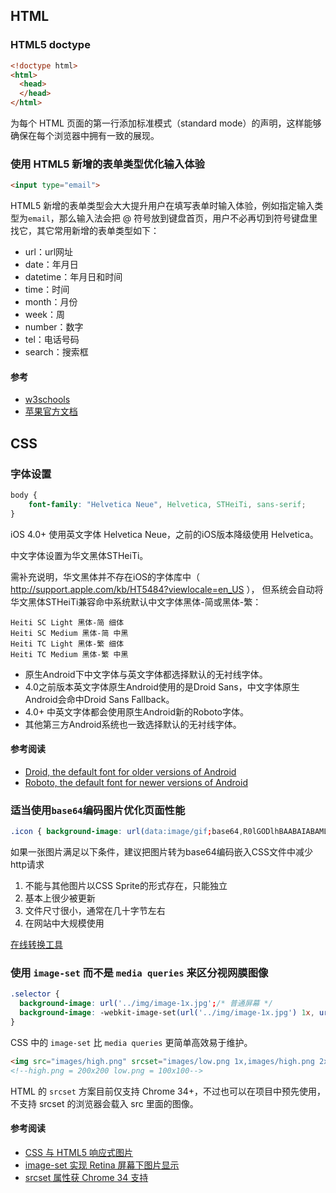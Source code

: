 ## HTML
### HTML5 doctype

```html
<!doctype html>
<html>
  <head>
  </head>
</html>
```

为每个 HTML 页面的第一行添加标准模式（standard mode）的声明，这样能够确保在每个浏览器中拥有一致的展现。

### 使用 HTML5 新增的表单类型优化输入体验

```html
<input type="email">
```

HTML5 新增的表单类型会大大提升用户在填写表单时输入体验，例如指定输入类型为`email`，那么输入法会把 @ 符号放到键盘首页，用户不必再切到符号键盘里找它，其它常用新增的表单类型如下：

* url：url网址
* date：年月日
* datetime：年月日和时间
* time：时间
* month：月份
* week：周
* number：数字
* tel：电话号码
* search：搜索框

#### 参考

* [w3schools](http://www.w3schools.com/tags/tag_input.asp)
* [苹果官方文档](https://developer.apple.com/library/safari/documentation/AppleApplications/Reference/SafariHTMLRef/Articles/InputTypes.html#//apple_ref/doc/uid/TP40008055-SW1)

## CSS
### 字体设置

```css
body {
    font-family: "Helvetica Neue", Helvetica, STHeiTi, sans-serif;
}
```

iOS 4.0+ 使用英文字体 Helvetica Neue，之前的iOS版本降级使用 Helvetica。

中文字体设置为华文黑体STHeiTi。

需补充说明，华文黑体并不存在iOS的字体库中（ http://support.apple.com/kb/HT5484?viewlocale=en_US ），
但系统会自动将华文黑体STHeiTi兼容命中系统默认中文字体黑体-简或黑体-繁：

```
Heiti SC Light 黑体-简 细体
Heiti SC Medium 黑体-简 中黑
Heiti TC Light 黑体-繁 细体
Heiti TC Medium 黑体-繁 中黑
```

* 原生Android下中文字体与英文字体都选择默认的无衬线字体。
* 4.0之前版本英文字体原生Android使用的是Droid Sans，中文字体原生Android会命中Droid Sans Fallback。
* 4.0+ 中英文字体都会使用原生Android新的Roboto字体。
* 其他第三方Android系统也一致选择默认的无衬线字体。

#### 参考阅读
* [Droid, the default font for older versions of Android](http://en.wikipedia.org/wiki/Droid_fonts)
* [Roboto, the default font for newer versions of Android](http://en.wikipedia.org/wiki/Roboto)

### 适当使用`base64`编码图片优化页面性能

```css
.icon { background-image: url(data:image/gif;base64,R0lGODlhBAABAIABAMLBwfLx8SH5BAEAAAEALAAAAAAEAAEAAAICRF4AOw==); }
```

如果一张图片满足以下条件，建议把图片转为base64编码嵌入CSS文件中减少http请求

1. 不能与其他图片以CSS Sprite的形式存在，只能独立
2. 基本上很少被更新
3. 文件尺寸很小，通常在几十字节左右
4. 在网站中大规模使用

[在线转换工具](http://webcodertools.com/imagetobase64converter)

### 使用 `image-set` 而不是 `media queries` 来区分视网膜图像

```css
.selector {
  background-image: url('../img/image-1x.jpg';/* 普通屏幕 */ 
  background-image: -webkit-image-set(url('../img/image-1x.jpg') 1x, url('../img/image-2x.jpg') 2x);/* Retina */
}
```

CSS 中的 `image-set` 比 `media queries` 更简单高效易于维护。

```html
<img src="images/high.png" srcset="images/low.png 1x,images/high.png 2x" width="100" height="100">
<!--high.png = 200x200 low.png = 100x100-->
```

HTML 的 `srcset` 方案目前仅支持 Chrome 34+，不过也可以在项目中预先使用，不支持 srcset 的浏览器会载入 src 里面的图像。

#### 参考阅读

* [CSS 与 HTML5 响应式图片](http://www.iyunlu.com/view/Front-end/70.html)
* [image-set 实现 Retina 屏幕下图片显示](http://www.w3cplus.com/css/safari-6-and-chrome-21-add-image-set-to-support-retina-images.html)
* [srcset 属性获 Chrome 34 支持](http://www.qianduan.net/srcset-shu-xing-huo-chrome-34-zhi-chi-da-zan.html)
